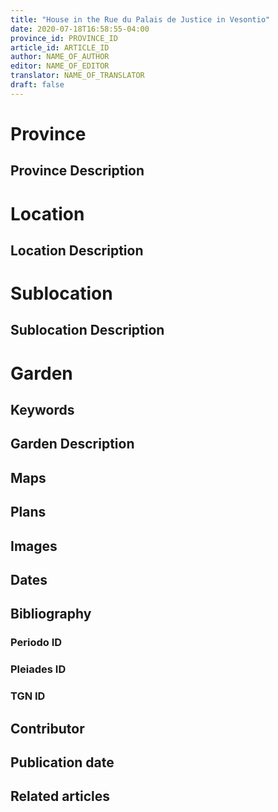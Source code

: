 ```yaml
---
title: "House in the Rue du Palais de Justice in Vesontio"
date: 2020-07-18T16:58:55-04:00
province_id: PROVINCE_ID
article_id: ARTICLE_ID
author: NAME_OF_AUTHOR
editor: NAME_OF_EDITOR
translator: NAME_OF_TRANSLATOR
draft: false
---
```


# Province

<!--- Content of Province heading --->

## Province Description

<!-- DESCRIPTION -->


# Location

<!-- [Colonia Claudia Ara Agrippinensium (Cologne)](https://pleiades.stoa.org/places/108751) -->

## Location Description

<!-- LEAVE THIS BLANK FOR NOW -->

# Sublocation

<!--
[AREA WITHIN LOCATION, LIKE “PALATINE HILL”](GEOREFERENCE LINK)
A sublocation is any area larger than an individual garden, but located within a location. I would always try to include a link to a controlled vocabulary here if possible. This ID may well be different from the Garden ID, e.g., Pompeii versus a Garden in one of the houses which has its own Pleiades ID.
-->

## Sublocation Description

<!-- DESCRIPTION -->

# Garden

<!-- NAME_OF_GARDEN -->


## Keywords

<!-- [piscinae](http://vocab.getty.edu/page/aat/300375619), []() -->

## Garden Description


## Maps

<!--
![alt_text](../../images/image_name.ext)
*CAPTION*
-->

## Plans

<!--
![ALT_TEXT](IMG_URL)
*CAPTION*
-->

## Images

<!--
![alt_text](../../images/image_name.ext)
*CAPTION*
-->

## Dates
<!-- Format: For now, include dates exactly as written in the document. We will revisit the question of date formatting once more data have been collected. -->
<!-- If no date, use "unspecified" -->

## Bibliography

<!--
- BIB_ENTRY [(worldcat)](WORLDCAT_LINK_URL)
-->

### Periodo ID

<!-- [PERIODO_ID](https://pleiades.stoa.org/places/PLEIADES_ID) -->

### Pleiades ID
<!-- N.B. This should be as specific as it can be, i.e., to the garden, sublocation, location, or province. -->

<!-- [PLEIADES_ID](https://pleiades.stoa.org/places/PLEIADES_ID) -->

### TGN ID
<!-- N.B. This should be as specific as it can be, i.e., to the garden, sublocation, location, or province. -->

<!-- [TGN_ID](http://vocab.getty.edu/page/tgn/TGN_ID) -->

## Contributor

<!-- [AUTHOR_NAME](AUTHOR_LINK) (ORCID: [ORCID_ID](https://orcid.org/ORCID_ID)) -->

## Publication date
<!-- Format: dd MONTH_NAME yyyy -->

<!-- DATE -->

## Related articles

<!-- Links to other related articles. Leave blank for now -->
